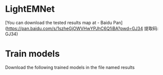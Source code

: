 # LightEMNet
[You can download the tested results map at - Baidu Pan]
(https://pan.baidu.com/s/1szheGjOWVHwYPJhC6Q1iBA?pwd=GJ34 提取码: GJ34)
# Train models
Download the following trained models in the file named results
